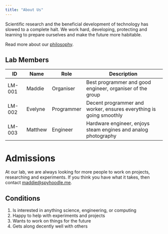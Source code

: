 ```yaml
---
title: "About Us"
---
```


Scientific research and the beneficial development of technology has slowed to a complete halt.
We work hard, developing, protecting and learning to prepare ourselves and make the future more habitable.

Read more about our [philosophy](/philosophy).

## Lab Members
| ID     | Name    | Role       | Description                                                        |
| --     | ----    | ----       | -----------                                                        |
| LM-001 | Maddie  | Organiser  | Best programmer and good engineer, organiser of the group          |
| LM-002 | Evelyne | Programmer | Decent programmer and worker, ensures everything is going smoothly |
| LM-003 | Matthew | Engineer   | Hardware engineer, enjoys steam engines and analog photography     |

# Admissions
At our lab, we are always looking for more people to work on projects, researching and experiments.
If you think you have what it takes, then contact [maddie@spyhoodle.me](mailto:maddie@spyhoodle.me).

## Conditions
1. Is interested in anything science, engineering, or computing
2. Happy to help with experiments and projects
3. Wants to work on things for the future
4. Gets along decently well with others
